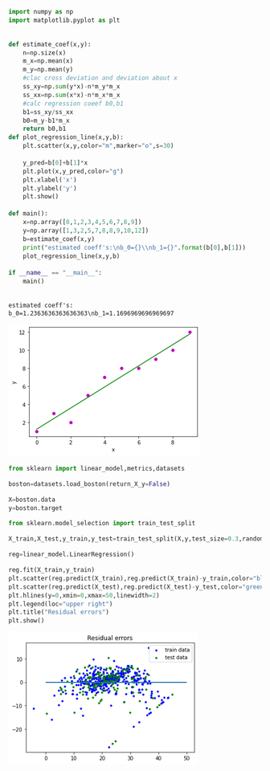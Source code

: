 ```python
import numpy as np
import matplotlib.pyplot as plt

```


```python

def estimate_coef(x,y):
    n=np.size(x)
    m_x=np.mean(x)
    m_y=np.mean(y)
    #clac cross deviation and deviation about x
    ss_xy=np.sum(y*x)-n*m_y*m_x
    ss_xx=np.sum(x*x)-n*m_x*m_x
    #calc regression coeef b0,b1
    b1=ss_xy/ss_xx
    b0=m_y-b1*m_x
    return b0,b1
def plot_regression_line(x,y,b):
    plt.scatter(x,y,color="m",marker="o",s=30)
    
    y_pred=b[0]+b[1]*x
    plt.plot(x,y_pred,color="g")
    plt.xlabel('x')
    plt.ylabel('y')
    plt.show()
    
def main():
    x=np.array([0,1,2,3,4,5,6,7,8,9])
    y=np.array([1,3,2,5,7,8,8,9,10,12])
    b=estimate_coef(x,y)
    print("estimated coeff's:\nb_0={}\\nb_1={}".format(b[0],b[1]))
    plot_regression_line(x,y,b)

if __name__ == "__main__":
    main()
    
```

    estimated coeff's:
    b_0=1.2363636363636363\nb_1=1.1696969696969697
    


![png](output_1_1.png)



```python
from sklearn import linear_model,metrics,datasets
```


```python
boston=datasets.load_boston(return_X_y=False)
```


```python
X=boston.data
y=boston.target
```


```python
from sklearn.model_selection import train_test_split
```


```python
X_train,X_test,y_train,y_test=train_test_split(X,y,test_size=0.3,random_state=0)
```


```python
reg=linear_model.LinearRegression()
```


```python
reg.fit(X_train,y_train)
plt.scatter(reg.predict(X_train),reg.predict(X_train)-y_train,color="blue",s=10,label="train data")
plt.scatter(reg.predict(X_test),reg.predict(X_test)-y_test,color="green",s=10,label="test data")
plt.hlines(y=0,xmin=0,xmax=50,linewidth=2)
plt.legend(loc="upper right")
plt.title("Residual errors")
plt.show()

```


![png](output_8_0.png)



```python

```


```python

```


```python

```


```python

```
